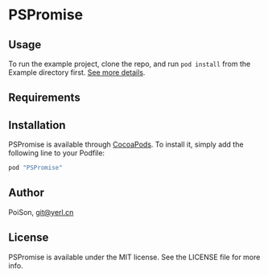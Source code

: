 # PSPromise

## Usage

To run the example project, clone the repo, and run `pod install` from the Example directory first. [See more details](http://yerl.cn/blog/PSPromise).

## Requirements

## Installation

PSPromise is available through [CocoaPods](http://cocoapods.org). To install
it, simply add the following line to your Podfile:

```ruby
pod "PSPromise"
```

## Author

PoiSon, git@yerl.cn

## License

PSPromise is available under the MIT license. See the LICENSE file for more info.
